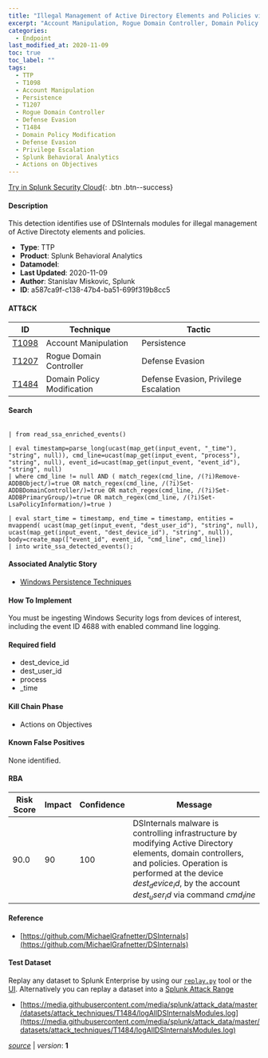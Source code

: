 ```yaml
---
title: "Illegal Management of Active Directory Elements and Policies via DSInternals modules"
excerpt: "Account Manipulation, Rogue Domain Controller, Domain Policy Modification"
categories:
  - Endpoint
last_modified_at: 2020-11-09
toc: true
toc_label: ""
tags:
  - TTP
  - T1098
  - Account Manipulation
  - Persistence
  - T1207
  - Rogue Domain Controller
  - Defense Evasion
  - T1484
  - Domain Policy Modification
  - Defense Evasion
  - Privilege Escalation
  - Splunk Behavioral Analytics
  - Actions on Objectives
---
```




[Try in Splunk Security Cloud](https://www.splunk.com/en_us/cyber-security.html){: .btn .btn--success}

#### Description

This detection identifies use of DSInternals modules for illegal management of Active Directoty elements and policies.

- **Type**: TTP
- **Product**: Splunk Behavioral Analytics
- **Datamodel**: 
- **Last Updated**: 2020-11-09
- **Author**: Stanislav Miskovic, Splunk
- **ID**: a587ca9f-c138-47b4-ba51-699f319b8cc5


#### ATT&CK

| ID          | Technique   | Tactic       |
| ----------- | ----------- |--------------|
| [T1098](https://attack.mitre.org/techniques/T1098/) | Account Manipulation | Persistence |
| [T1207](https://attack.mitre.org/techniques/T1207/) | Rogue Domain Controller | Defense Evasion |
| [T1484](https://attack.mitre.org/techniques/T1484/) | Domain Policy Modification | Defense Evasion, Privilege Escalation |



#### Search

```

| from read_ssa_enriched_events()

| eval timestamp=parse_long(ucast(map_get(input_event, "_time"), "string", null)), cmd_line=ucast(map_get(input_event, "process"), "string", null), event_id=ucast(map_get(input_event, "event_id"), "string", null) 
| where cmd_line != null AND ( match_regex(cmd_line, /(?i)Remove-ADDBObject/)=true OR match_regex(cmd_line, /(?i)Set-ADDBDomainController/)=true OR match_regex(cmd_line, /(?i)Set-ADDBPrimaryGroup/)=true OR match_regex(cmd_line, /(?i)Set-LsaPolicyInformation/)=true )

| eval start_time = timestamp, end_time = timestamp, entities = mvappend( ucast(map_get(input_event, "dest_user_id"), "string", null), ucast(map_get(input_event, "dest_device_id"), "string", null)), body=create_map(["event_id", event_id, "cmd_line", cmd_line]) 
| into write_ssa_detected_events();
```

#### Associated Analytic Story
* [Windows Persistence Techniques](/stories/windows_persistence_techniques)


#### How To Implement
You must be ingesting Windows Security logs from devices of interest, including the event ID 4688 with enabled command line logging.

#### Required field
* dest_device_id
* dest_user_id
* process
* _time


#### Kill Chain Phase
* Actions on Objectives


#### Known False Positives
None identified.



#### RBA

| Risk Score  | Impact      | Confidence   | Message      |
| ----------- | ----------- |--------------|--------------|
| 90.0 | 90 | 100 | DSInternals malware is controlling infrastructure by modifying Active Directory elements, domain controllers, and policies. Operation is performed at the device $dest_device_id$, by the account $dest_user_id$ via command $cmd_line$ |



#### Reference

* [https://github.com/MichaelGrafnetter/DSInternals](https://github.com/MichaelGrafnetter/DSInternals)



#### Test Dataset
Replay any dataset to Splunk Enterprise by using our [`replay.py`](https://github.com/splunk/attack_data#using-replaypy) tool or the [UI](https://github.com/splunk/attack_data#using-ui).
Alternatively you can replay a dataset into a [Splunk Attack Range](https://github.com/splunk/attack_range#replay-dumps-into-attack-range-splunk-server)

* [https://media.githubusercontent.com/media/splunk/attack_data/master/datasets/attack_techniques/T1484/logAllDSInternalsModules.log](https://media.githubusercontent.com/media/splunk/attack_data/master/datasets/attack_techniques/T1484/logAllDSInternalsModules.log)



[*source*](https://github.com/splunk/security_content/tree/develop/detections/endpoint/illegal_management_of_active_directory_elements_and_policies_via_dsinternals_modules.yml) \| *version*: **1**